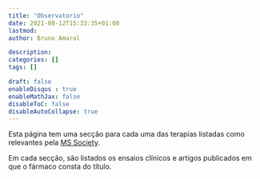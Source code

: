 ```yaml
---
title: "Observatorio"
date: 2021-08-12T15:33:35+01:00
lastmod: 
author: Bruno Amaral

description: 
categories: []
tags: []

draft: false
enableDisqus : true
enableMathJax: false
disableToC: false
disableAutoCollapse: true
---
```


Esta página tem uma secção para cada uma das terapias listadas como relevantes pela [MS Society](https://www.mssociety.org.uk/research/explore-our-research/emerging-research-and-treatments/explore-treatments-in-trials).

Em cada secção, são listados os ensaios clínicos e artigos publicados em que o fármaco consta do título.

